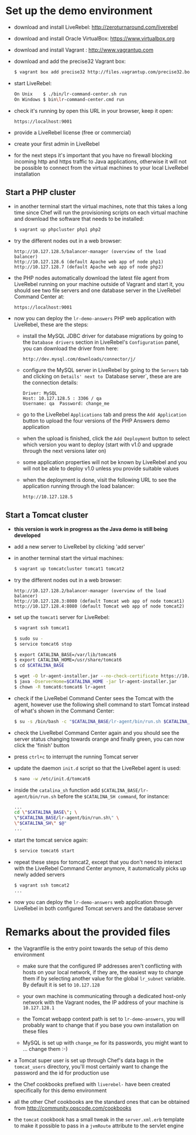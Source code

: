 Set up the demo environment
===========================

* download and install LiveRebel: http://zeroturnaround.com/liverebel
* download and install Oracle VirtualBox: https://www.virtualbox.org
* download and install Vagrant : http://www.vagrantup.com

* download and add the precise32 Vagrant box:

    ```bash
    $ vagrant box add precise32 http://files.vagrantup.com/precise32.box
    ```

* start LiveRebel:

    ```bash
    On Unix    $ ./bin/lr-command-center.sh run
    On Windows $ bin\lr-command-center.cmd run
    ```

* check it's running by open this URL in your browser, keep it open:

    ```
    https://localhost:9001
    ```

* provide a LiveRebel license (free or commercial)

* create your first admin in LiveRebel

* for the next steps it's important that you have no firewall blocking incoming
  http and https traffic to Java applications, otherwise it will not be
  possible to connect from the virtual machines to your local LiveRebel 
  installation

Start a PHP cluster
-------------------

* in another terminal start the virtual machines, note that this takes a long
  time since Chef will run the provisioning scripts on each virtual machine
  and download the software that needs to be installed:

    ```bash
    $ vagrant up phpcluster php1 php2
    ```

* try the different nodes out in a web browser:

    ```
    http://10.127.128.5/balancer-manager (overview of the load balancer)
    http://10.127.128.6 (default Apache web app of node php1)
    http://10.127.128.7 (default Apache web app of node php2)
    ```

* the PHP nodes automatically download the latest file agent from LiveRebel
  running on your machine outside of Vagrant and start it, you should see two
  file servers and one database server in the LiveRebel Command Center at:

    ```
    https://localhost:9001
    ```

* now you can deploy the `lr-demo-answers` PHP web application with LiveRebel,
  these are the steps:

  * install the MySQL JDBC driver for database migrations by going to the
    `Database drivers` section in LiveRebel's `Configuration` panel,
    you can download the driver from here:

    ```
    http://dev.mysql.com/downloads/connector/j/
    ```

  * configure the MySQL server in LiveRebel by going to the `Servers` tab and
    clicking on `Details' next to `Database server`, these are are the
    connection details:

    ```
    Driver: MySQL
    Host: 10.127.128.5 : 3306 / qa
    Username: qa  Password: change_me
    ```
  
  * go to the LiveRebel `Applications` tab and press the `Add Application`
    button to upload the four versions of the PHP Answers demo application

  * when the upload is finished, click the `Add Deployment` button to select
    which version you want to deploy (start with v1.0 and upgrade through
    the next versions later on)

  * some application properties will not be known by LiveRebel and you will
    not be able to deploy v1.0 unless you provide suitable values

  * when the deployment is done, visit the following URL to see the
    application running through the load balancer:

    ```
    http://10.127.128.5
    ```

Start a Tomcat cluster
----------------------

* **this version is work in progress as the Java demo is still being developed**

* add a new server to LiveRebel by clicking 'add server'

* in another terminal start the virtual machines:

    ```bash
    $ vagrant up tomcatcluster tomcat1 tomcat2
    ```

* try the different nodes out in a web browser:

    ```
    http://10.127.128.2/balancer-manager (overview of the load balancer)
    http://10.127.128.3:8080 (default Tomcat web app of node tomcat1)
    http://10.127.128.4:8080 (default Tomcat web app of node tomcat2)
    ```

* set up the `tomcat1` server for LiveRebel:

    ```bash
    $ vagrant ssh tomcat1

    $ sudo su -
    $ service tomcat6 stop

    $ export CATALINA_BASE=/var/lib/tomcat6
    $ export CATALINA_HOME=/usr/share/tomcat6
    $ cd $CATALINA_BASE

    $ wget -O lr-agent-installer.jar --no-check-certificate https://10.127.128.1:9001/public/lr-agent-installer.jar
    $ java -DserverHome=$CATALINA_HOME -jar lr-agent-installer.jar
    $ chown -R tomcat6:tomcat6 lr-agent
    ```

* check if the LiveRebel Command Center sees the Tomcat with the agent, however
  use the following shell command to start Tomcat instead of what's shown in
  the Command Center:

    ```bash
    $ su -s /bin/bash -c "$CATALINA_BASE/lr-agent/bin/run.sh $CATALINA_HOME/bin/catalina.sh run" tomcat6
    ```

* check the LiveRebel Command Center again and you should see the server status
  changing towards orange and finally green, you can now click the 'finish'
  button

* press `ctrl+c` to interrupt the running Tomcat server

* update the daemon `init.d` script so that the LiveRebel agent is used:

    ```bash
    $ nano -w /etc/init.d/tomcat6
    ```

* inside the `catalina_sh` function add `$CATALINA_BASE/lr-agent/bin/run.sh`
  before the `$CATALINA_SH command`, for instance:

    ```bash
    ...
    cd \"$CATALINA_BASE\"; \
    \"$CATALINA_BASE/lr-agent/bin/run.sh\" \
    \"$CATALINA_SH\" $@"
    ...
    ```

* start the tomcat service again:

    ```bash
    $ service tomcat6 start
    ```

* repeat these steps for tomcat2, except that you don't need to interact with
  the LiveRebel Command Center anymore, it automatically picks up newly added
  servers

    ```bash
    $ vagrant ssh tomcat2
    ...
    ```

* now you can deploy the `lr-demo-answers` web application through LiveRebel in both
  configured Tomcat servers and the database server

Remarks about the provided files
================================

* the Vagrantfile is the entry point towards the setup of this demo environment

  - make sure that the configured IP addresses aren't conflicting with hosts on
    your local network, if they are, the easiest way to change them if by
    selecting another value for the global `lr_subnet` variable. By default it
    is set to `10.127.128`

  - your own machine is communicating through a dedicated host-only network with
    the Vagrant nodes, the IP address of your machine is `10.127.128.1`

  - the Tomcat webapp context path is set to `lr-demo-answers`, you will
    probably want to change that if you base you own installation on these files

  - MySQL is set up with `change_me` for its passwords, you might want
    to ... change them :-)

* a Tomcat super user is set up through Chef's data bags in the `tomcat_users`
  directory, you'll most certainly want to change the password and the id for
  production use

* the Chef cookbooks prefixed with `liverebel-` have been created specifically
  for this demo environment

* all the other Chef cookbooks are the standard ones that can be obtained from
  http://community.opscode.com/cookbooks

* the `tomcat` cookbook has a small tweak in the `server.xml.erb` template to
  make it possible to pass in a `jvmRoute` attribute to the servlet engine
